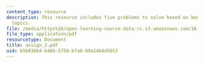 ```yaml
---
content_type: resource
description: This resource includes five problems to solve based on bone and related
  topics.
file: /media/https%3A/open-learning-course-data-rc.s3.amazonaws.com/16-423j-aerospace-biomedical-and-life-support-engineering-spring-2006/b5b936bdb46b5758bfa069a14b4d5653_assign_2.pdf
file_type: application/pdf
resourcetype: Document
title: assign_2.pdf
uid: b5b936bd-b46b-5758-bfa0-69a14b4d5653
---
```

